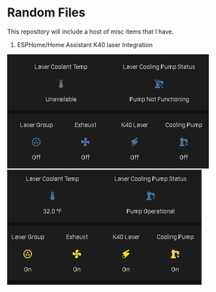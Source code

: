 # Random Files

This repository will include a host of misc items that I have.

1. ESPHome/Home Assistant K40 laser Integration

<img src="Screenshot 2021-11-24 210345.png"/> <img src="Screenshot 2021-11-24 210629.png"/>
